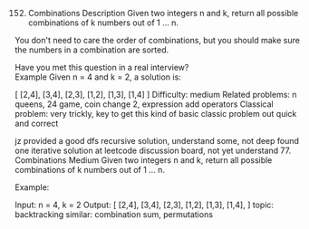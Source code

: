 152. Combinations
Description
Given two integers n and k, return all possible combinations of k numbers out of 1 ... n.

You don't need to care the order of combinations, but you should make sure the numbers in a combination are sorted.

Have you met this question in a real interview?  
Example
Given n = 4 and k = 2, a solution is:

[
  [2,4],
  [3,4],
  [2,3],
  [1,2],
  [1,3],
  [1,4]
]
Difficulty: medium
Related problems: n queens, 24 game, coin change 2, expression add operators
Classical problem: very trickly, key to get this kind of basic classic problem out quick and correct

jz provided a good dfs recursive solution, understand some, not deep
found one iterative solution at leetcode discussion board, not yet understand
77. Combinations
Medium
Given two integers n and k, return all possible combinations of k numbers out of 1 ... n.

Example:

Input: n = 4, k = 2
Output:
[
  [2,4],
  [3,4],
  [2,3],
  [1,2],
  [1,3],
  [1,4],
]
topic: backtracking
similar: combination sum, permutations
